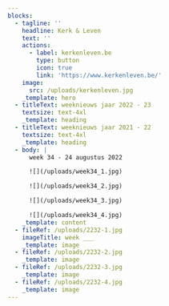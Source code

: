 ```yaml
---
blocks:
  - tagline: ''
    headline: Kerk & Leven
    text: ''
    actions:
      - label: kerkenleven.be
        type: button
        icon: true
        link: 'https://www.kerkenleven.be/'
    image:
      src: /uploads/kerkenleven.jpg
    _template: hero
  - titleText: weeknieuws jaar 2022 - 23
    textsize: text-4xl
    _template: heading
  - titleText: weeknieuws jaar 2021 - 22
    textsize: text-4xl
    _template: heading
  - body: |
      week 34 - 24 augustus 2022

      ![](/uploads/week34_1.jpg)

      ![](/uploads/week34_2.jpg)

      ![](/uploads/week34_3.jpg)

      ![](/uploads/week34_4.jpg)
    _template: content
  - fileRef: /uploads/2232-1.jpg
    imageTitle: week ___
    _template: image
  - fileRef: /uploads/2232-2.jpg
    _template: image
  - fileRef: /uploads/2232-3.jpg
    _template: image
  - fileRef: /uploads/2232-4.jpg
    _template: image
---
```


